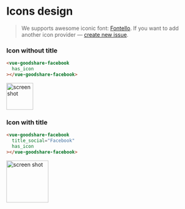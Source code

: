 # Icons design

> We supports awesome iconic font: [Fontello](http://fontello.com). If you want to add another icon provider — [create new issue](https://github.com/koddr/vue-goodshare/issues/new).

### Icon without title

``` html
<vue-goodshare-facebook
  has_icon
></vue-goodshare-facebook>
```

<img width="70" alt="screen shot" src="https://user-images.githubusercontent.com/11155743/32512889-86bf6d36-c409-11e7-9e58-6c203b8ce94a.jpg">

### Icon with title

``` html
<vue-goodshare-facebook
  title_social="Facebook"
  has_icon
></vue-goodshare-facebook>
```

<img width="110" alt="screen shot" src="https://user-images.githubusercontent.com/11155743/32512890-8705fcec-c409-11e7-9c45-8779911a9a70.jpg">
